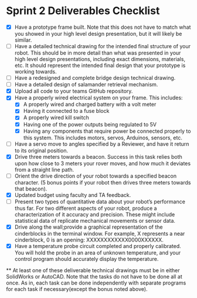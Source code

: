 # Sprint 2 Deliverables Checklist

- [x] Have a prototype frame built. Note that this does not have to match what you showed in your high level design presentation, but it will likely be similar.
- [ ] Have a detailed technical drawing for the intended final structure of your robot. This should be in more detail than what was presented in your high level design presentations, including exact dimensions, materials, etc. It should represent the intended final design that your prototype is working towards.
- [ ] Have a redesigned and complete bridge design technical drawing.
- [ ] Have a detailed design of salamander retrieval mechanism.
- [x] Upload all code to your teams GitHub repository.
- [x] Have a properly wired electrical system on your frame. This includes:
  - [x] A properly wired and charged battery with a volt meter
  - [x] Having it connected to a fuse block
  - [x] A properly wired kill switch
  - [x] Having one of the power outputs being regulated to 5V
  - [x] Having any components that require power be connected properly to this system. This includes motors, servos, Arduinos, sensors, etc.
- [ ] Have a servo move to angles specified by a Reviewer, and have it return to its original position.
- [x] Drive three meters towards a beacon. Success in this task relies both upon how close to 3 meters your rover moves, and how much it deviates from a straight line path.
- [ ] Orient the drive direction of your robot towards a specified beacon character. (5 bonus points if your robot then drives three meters towards that beacon).
- [x] Updated budget using faculty and TA feedback.
- [ ] Present two types of quantitative data about your robot’s performance thus far. For two different aspects of your robot, produce a characterization of it accuracy and precision. These might include statistical data of replicate mechanical movements or sensor data.
- [x] Drive along the wall;provide a graphical representation of the cinderblocks in the terminal window. For example, X represents a near cinderblock, 0 is an opening: XXXXXXXXXXXX0000XXXXXX.
- [x] Have a temperature probe circuit completed and properly calibrated. You will hold the probe in an area of unknown temperature, and your control program should accurately display the temperature.

** At least one of these deliverable technical drawings must be in either SolidWorks or AutoCAD. Note that the tasks do not have to be done all at once. As in, each task can be done independently with separate programs for each task if necessary(except the bonus noted above).
